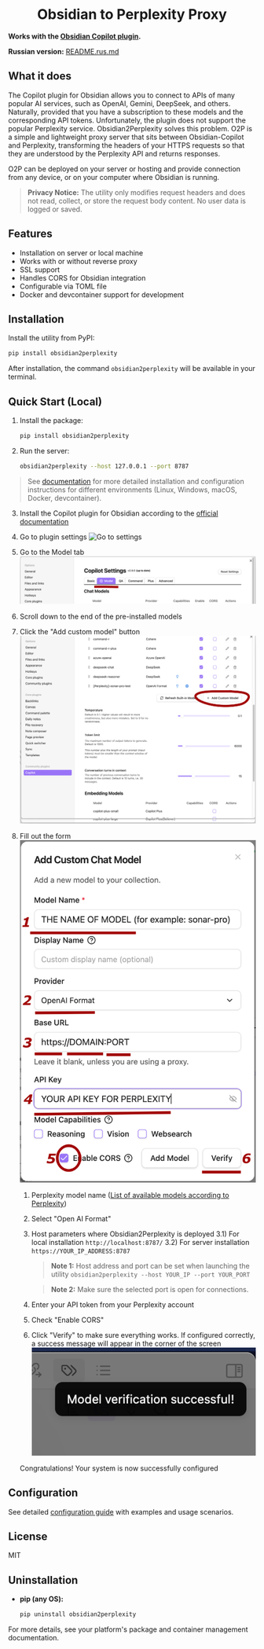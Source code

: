 <h1 style="text-align: center;"> Obsidian to Perplexity Proxy </h1>

**Works with the [Obsidian Copilot plugin](https://github.com/logancyang/obsidian-copilot).**

**Russian version:** [README.rus.md](README.rus.md)

## What it does

The Copilot plugin for Obsidian allows you to connect to APIs of many popular AI services, such as OpenAI, Gemini, DeepSeek, and others. Naturally, provided that you have a subscription to these models and the corresponding API tokens.
Unfortunately, the plugin does not support the popular Perplexity service.
Obsidian2Perplexity solves this problem. O2P is a simple and lightweight proxy server that sits between Obsidian-Copilot and Perplexity, transforming the headers of your HTTPS requests so that they are understood by the Perplexity API and returns responses.

O2P can be deployed on your server or hosting and provide connection from any device, or on your computer where Obsidian is running.

> **Privacy Notice:** The utility only modifies request headers and does not read, collect, or store the request body content. No user data is logged or saved.

## Features
- Installation on server or local machine
- Works with or without reverse proxy
- SSL support
- Handles CORS for Obsidian integration
- Configurable via TOML file
- Docker and devcontainer support for development

## Installation

Install the utility from PyPI:
```bash
pip install obsidian2perplexity
```

After installation, the command `obsidian2perplexity` will be available in your terminal.

## Quick Start (Local)

1. Install the package:
   ```bash
   pip install obsidian2perplexity
   ```

2. Run the server:
   ```bash
   obsidian2perplexity --host 127.0.0.1 --port 8787
   ```

> See [documentation](docs/configuration.md) for more detailed installation and configuration instructions for different environments (Linux, Windows, macOS, Docker, devcontainer).

3. Install the Copilot plugin for Obsidian according to the [official documentation](https://github.com/logancyang/obsidian-copilot)

4. Go to plugin settings
![Go to settings](/docs/img/copilot_configure_step1_eg.png)

5. Go to the Model tab
![Model tab](/docs/img/copilot_configure_step2_eng.png)

6. Scroll down to the end of the pre-installed models

7. Click the "Add custom model" button
![Model tab](/docs/img/copilot_configure_step3_eng.png)

8. Fill out the form
![Model form](/docs/img/copilot_configure_step4.png)
   1) Perplexity model name ([List of available models according to Perplexity](https://www.perplexity.ai/search/what-models-does-the-perplexity-api-support-MCb_.seRSF2SbY91Wh6QjQ))
   2) Select "Open AI Format"
   3) Host parameters where Obsidian2Perplexity is deployed
      3.1) For local installation ```http://localhost:8787/```
      3.2) For server installation ```https://YOUR_IP_ADDRESS:8787```

      > **Note 1:** Host address and port can be set when launching the utility ```obsidian2perplexity --host YOUR_IP --port YOUR_PORT```

      > **Note 2:** Make sure the selected port is open for connections.
      
   4) Enter your API token from your Perplexity account

   5) Check "Enable CORS"
   6) Click "Verify" to make sure everything works. If configured correctly, a success message will appear in the corner of the screen
   ![Successful connection](/docs/img/copilot_configure_success.png)

   Congratulations! Your system is now successfully configured

## Configuration

See detailed [configuration guide](docs/configuration.md) with examples and usage scenarios.

## License
MIT

## Uninstallation

- **pip (any OS):**
  ```bash
  pip uninstall obsidian2perplexity
  ```


For more details, see your platform's package and container management documentation.

